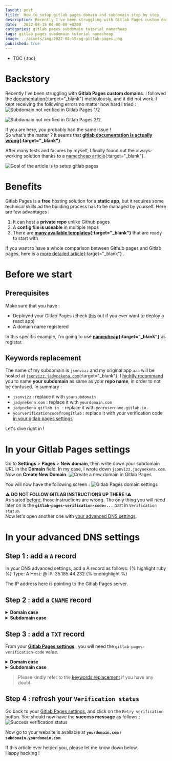 ```yaml
---
layout: post
title:  How to setup gitlab pages domain and subdomain step by step
description: Recently I've been struggling with Gitlab Pages custom domains. If you are here, you probably had the same issue, and this article will save your precious time by showing you the solution step by step !
date:   2022-08-15 00-00-00 +0200
categories: gitlab pages subdomain tutorial namecheap
tags: gitlab pages subdomain tutorial namecheap
image: ../assets/img/2022-08-15/og-gitlab-pages.png
published: true
---
```


* TOC
{:toc}

# Backstory
Recently I've been struggling with **Gitlab Pages custom domains**. I followed the [documentation][documentation]{:target="_blank"} meticulously, and it did not work. I kept receiving the following errors no matter how hard I tried :
![Subdomain not verified in Gitlab Pages 1/2][errors]   

![Subdomain not verified in Gitlab Pages 2/2][errors2]   

If you are here, you probably had the same issue !   
So what's the matter ? It seems that **[gitlab documentation is actually wrong][doc-wrong]{:target="_blank"}**. 


After many tests and failures by myself, I finally found out the always-working solution thanks to a [namecheap article][namecheap-article]{:target="_blank"}.


![Goal of the article is to setup gitlab pages](../assets/img/2022-08-15/og-gitlab-pages.png)

# Benefits
Gitlab Pages is a **free** hosting solution for a **static app**, but it requires some technical skills ad the building process has to be managed by yourself. Here are few advantages :
1. It can host a **private repo** unlike Github pages
2. A **config file is useable** in multiple repos
3. There are **[many available templates][gitlab-templates]{:target="_blank"}** that are ready to start with   

If you want to have a whole comparison between Github pages and Gitlab pages, here is a [more detailed article](/why-gitlab-is-sometimes-better-than-github){:target="_blank"} .


# Before we start
## Prerequisites
Make sure that you have :
- Deployed your Gitlab Pages (check [this][react-app-gitlab] out if you ever want to deploy a react app)
- A domain name registered

In this specific example, I'm going to use **[namecheap][namecheap]{:target="_blank"}** as registar.   

## Keywords replacement
The name of my subdomain is `jsonvizz` and my original app `aaa` will be hosted at [`jsonvizz.jadynekena.com`](https://jsonvizz.jadynekena.com){:target="_blank"}. I <u>hightly recommand</u> you to name **your subdomain** as same as your **repo name**, in order to not be confused. In summary :
- `jsonvizz` : replace it with `yoursubdomain`
- `jadynekena.com` : replace it with `yourdomain.com`
- `jadynekena.gitlab.io.` : replace it with `yourusername.gitlab.io.`
- `yourverificationcodefromgitlab` : replace it with your verification code [in your gitlab pages settings][Gitlab Pages settings]

Let's dive right in !

# In your Gitlab Pages settings
Go to **Settings** > **Pages** > **New domain**, then write down your subdomain URL in the **Domain** field. In my case, I wrote down `jsonvizz.jadynekena.com`. Now on **Create New Domain**.
![Create a new domain in Gitlab Pages][new-subdomain]

You will now have the following screen :
![Gitlab Pages domain settings][page-domain-settings.png]

**⚠️ DO NOT FOLLOW GITLAB INSTRUCTIONS UP THERE !⚠️**   
As stated [before](#backstory), those instructions are wrong. The only thing you will need later on is the **`gitlab-pages-verification-code=...`** part in `Verification status`.   
Now let's open another one with [your advanced DNS settings](#in-your-advanced-dns-settings).

# In your advanced DNS settings
## Step 1 : add a **`A` record**
In your DNS advanced settings, add a A record as follows: 
{% highlight ruby %}
Type: A
Host: @
IP: 35.185.44.232
{% endhighlight %}

The IP address here is pointing to the Gitlab Pages server.

## Step 2 : add a **`CNAME` record**

<details markdown=block>
<summary markdown=span><strong>Domain case</strong></summary>
There is no need to add a `CNAME` record in domain case.
</details>

<details markdown=block>
<summary markdown=span><strong>Subdomain case</strong></summary>
{% highlight ruby %}
Type: CNAME
Host: jsonvizz
Value: jadynekena.gitlab.io.
{% endhighlight %}


**Do not forget the `.` at the end of the `Value` field, it is an important detail.**
> Please kindly refer to the [keywords replacement](#keywords-replacement) if you have any doubt.
</details>

## Step 3 : add a **`TXT` record**
From your **[Gitlab Pages settings][Gitlab Pages settings]** , you will need the `gitlab-pages-verification-code` value.


<details markdown=block>
<summary markdown=span><strong>Domain case</strong></summary>
{% highlight ruby %}
Type: TXT
Host: _gitlab-pages-verification-code
Value: gitlab-pages-verification-code=yourverificationcodefromgitlab
{% endhighlight %}
</details>


<details markdown=block>
<summary markdown=span><strong>Subdomain case</strong></summary>
{% highlight ruby %}
Type: TXT
Host: _gitlab-pages-verification-code.jsonvizz
Value: gitlab-pages-verification-code=yourverificationcodefromgitlab
{% endhighlight %}
</details>

> Please kindly refer to the [keywords replacement](#keywords-replacement) if you have any doubt.

## Step 4 : refresh your `Verification status`
Go back to your [Gitlab Pages settings][Gitlab Pages settings], and click on the `Retry verification` button. You should now have the **success message** as follows :
![Success verification status][success-domain.png]

Now go to your website is available at **`yourdomain.com`** / **`subdomain.yourdomain.com`**.   

If this article ever helped you, please let me know down below.   
Happy hacking !


[baseimg]: ../assets/img/2022-08-15/
[documentation]: https://docs.gitlab.com/ee/user/project/pages/custom_domains_ssl_tls_certification/index.html#for-both-root-and-subdomains
[doc-wrong]: https://www.namecheap.com/support/knowledgebase/article.aspx/10446/2208/how-do-i-link-my-domain-to-gitlab-pages/#comment-5413227032
[errors]: ../assets/img/2022-08-15/errors-gitlab-pages-subdomain.png
[errors2]: ../assets/img/2022-08-15/errors-gitlab-pages-subdomain-2.png
[namecheap-article]: https://www.namecheap.com/support/knowledgebase/article.aspx/10446/2208/how-do-i-link-my-domain-to-gitlab-pages/ 
[react-app-gitlab]: /create-and-deploy-react-JS-app-for-free/#steps
[namecheap]: https://www.namecheap.com/
[gitlab-templates]: https://gitlab.com/pages
[Gitlab Pages settings]: #in-your-gitlab-pages-settings
[new-subdomain]: ../assets/img/2022-08-15/new-subdomain.png
[page-domain-settings.png]: ../assets/img/2022-08-15/page-domain-settings.png
[success-domain.png]: ../assets/img/2022-08-15/success-domain.png